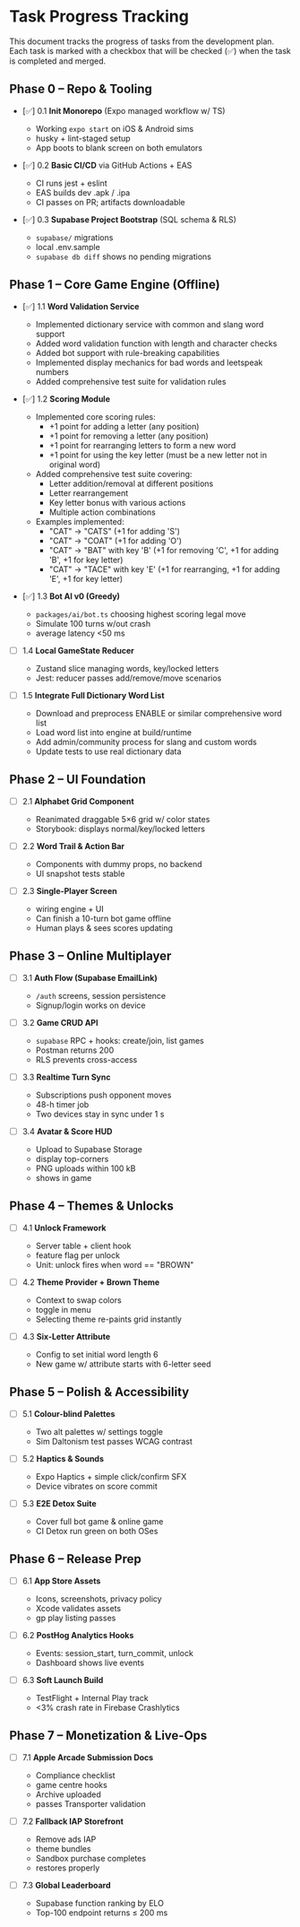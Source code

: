 # Task Progress Tracking

This document tracks the progress of tasks from the development plan. Each task is marked with a checkbox that will be checked (✅) when the task is completed and merged.

## Phase 0 – Repo & Tooling

- [✅] 0.1 **Init Monorepo** (Expo managed workflow w/ TS)
  - Working `expo start` on iOS & Android sims
  - husky + lint-staged setup
  - App boots to blank screen on both emulators

- [✅] 0.2 **Basic CI/CD** via GitHub Actions + EAS
  - CI runs jest + eslint
  - EAS builds dev .apk / .ipa
  - CI passes on PR; artifacts downloadable

- [✅] 0.3 **Supabase Project Bootstrap** (SQL schema & RLS)
  - `supabase/` migrations
  - local .env.sample
  - `supabase db diff` shows no pending migrations

## Phase 1 – Core Game Engine (Offline)

- [✅] 1.1 **Word Validation Service**
  - Implemented dictionary service with common and slang word support
  - Added word validation function with length and character checks
  - Added bot support with rule-breaking capabilities
  - Implemented display mechanics for bad words and leetspeak numbers
  - Added comprehensive test suite for validation rules

- [✅] 1.2 **Scoring Module**
  - Implemented core scoring rules:
    - +1 point for adding a letter (any position)
    - +1 point for removing a letter (any position)
    - +1 point for rearranging letters to form a new word
    - +1 point for using the key letter (must be a new letter not in original word)
  - Added comprehensive test suite covering:
    - Letter addition/removal at different positions
    - Letter rearrangement
    - Key letter bonus with various actions
    - Multiple action combinations
  - Examples implemented:
    - "CAT" → "CATS" (+1 for adding 'S')
    - "CAT" → "COAT" (+1 for adding 'O')
    - "CAT" → "BAT" with key 'B' (+1 for removing 'C', +1 for adding 'B', +1 for key letter)
    - "CAT" → "TACE" with key 'E' (+1 for rearranging, +1 for adding 'E', +1 for key letter)

- [✅] 1.3 **Bot AI v0 (Greedy)**
  - `packages/ai/bot.ts` choosing highest scoring legal move
  - Simulate 100 turns w/out crash
  - average latency <50 ms

- [ ] 1.4 **Local GameState Reducer**
  - Zustand slice managing words, key/locked letters
  - Jest: reducer passes add/remove/move scenarios

- [ ] 1.5 **Integrate Full Dictionary Word List**
  - Download and preprocess ENABLE or similar comprehensive word list
  - Load word list into engine at build/runtime
  - Add admin/community process for slang and custom words
  - Update tests to use real dictionary data

## Phase 2 – UI Foundation

- [ ] 2.1 **Alphabet Grid Component**
  - Reanimated draggable 5×6 grid w/ color states
  - Storybook: displays normal/key/locked letters

- [ ] 2.2 **Word Trail & Action Bar**
  - Components with dummy props, no backend
  - UI snapshot tests stable

- [ ] 2.3 **Single-Player Screen**
  - wiring engine + UI
  - Can finish a 10-turn bot game offline
  - Human plays & sees scores updating

## Phase 3 – Online Multiplayer

- [ ] 3.1 **Auth Flow (Supabase EmailLink)**
  - `/auth` screens, session persistence
  - Signup/login works on device

- [ ] 3.2 **Game CRUD API**
  - `supabase` RPC + hooks: create/join, list games
  - Postman returns 200
  - RLS prevents cross-access

- [ ] 3.3 **Realtime Turn Sync**
  - Subscriptions push opponent moves
  - 48-h timer job
  - Two devices stay in sync under 1 s

- [ ] 3.4 **Avatar & Score HUD**
  - Upload to Supabase Storage
  - display top-corners
  - PNG uploads within 100 kB
  - shows in game

## Phase 4 – Themes & Unlocks

- [ ] 4.1 **Unlock Framework**
  - Server table + client hook
  - feature flag per unlock
  - Unit: unlock fires when word == "BROWN"

- [ ] 4.2 **Theme Provider + Brown Theme**
  - Context to swap colors
  - toggle in menu
  - Selecting theme re-paints grid instantly

- [ ] 4.3 **Six-Letter Attribute**
  - Config to set initial word length 6
  - New game w/ attribute starts with 6-letter seed

## Phase 5 – Polish & Accessibility

- [ ] 5.1 **Colour-blind Palettes**
  - Two alt palettes w/ settings toggle
  - Sim Daltonism test passes WCAG contrast

- [ ] 5.2 **Haptics & Sounds**
  - Expo Haptics + simple click/confirm SFX
  - Device vibrates on score commit

- [ ] 5.3 **E2E Detox Suite**
  - Cover full bot game & online game
  - CI Detox run green on both OSes

## Phase 6 – Release Prep

- [ ] 6.1 **App Store Assets**
  - Icons, screenshots, privacy policy
  - Xcode validates assets
  - gp play listing passes

- [ ] 6.2 **PostHog Analytics Hooks**
  - Events: session_start, turn_commit, unlock
  - Dashboard shows live events

- [ ] 6.3 **Soft Launch Build**
  - TestFlight + Internal Play track
  - <3% crash rate in Firebase Crashlytics

## Phase 7 – Monetization & Live-Ops

- [ ] 7.1 **Apple Arcade Submission Docs**
  - Compliance checklist
  - game centre hooks
  - Archive uploaded
  - passes Transporter validation

- [ ] 7.2 **Fallback IAP Storefront**
  - Remove ads IAP
  - theme bundles
  - Sandbox purchase completes
  - restores properly

- [ ] 7.3 **Global Leaderboard**
  - Supabase function ranking by ELO
  - Top-100 endpoint returns ≤ 200 ms 
